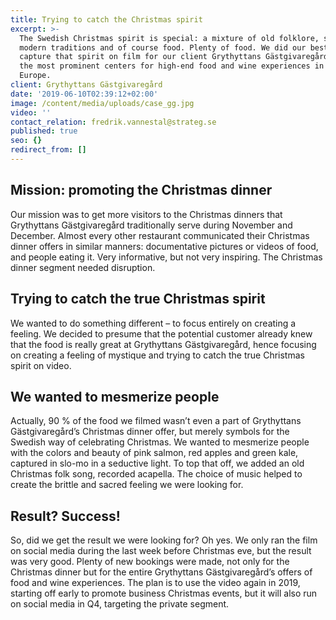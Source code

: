 ```yaml
---
title: Trying to catch the Christmas spirit
excerpt: >-
  The Swedish Christmas spirit is special: a mixture of old folklore, some
  modern traditions and of course food. Plenty of food. We did our best to
  capture that spirit on film for our client Grythyttans Gästgivaregård, one of
  the most prominent centers for high-end food and wine experiences in Northern
  Europe.
client: Grythyttans Gästgivaregård
date: '2019-06-10T02:39:12+02:00'
image: /content/media/uploads/case_gg.jpg
video: ''
contact_relation: fredrik.vannestal@strateg.se
published: true
seo: {}
redirect_from: []
---
```

## Mission: promoting the Christmas dinner

Our mission was to get more visitors to the Christmas dinners that Grythyttans Gästgivaregård traditionally serve during November and December. Almost every other restaurant communicated their Christmas dinner offers in similar manners: documentative pictures or videos of food, and people eating it. Very informative, but not very inspiring. The Christmas dinner segment needed disruption.



## Trying to catch the true Christmas spirit

We wanted to do something different – to focus entirely on creating a feeling. We decided to presume that the potential customer already knew that the food is really great at Grythyttans Gästgivaregård, hence focusing on creating a feeling of mystique and trying to catch the true Christmas spirit on video. 



## We wanted to mesmerize people

Actually, 90 % of the food we filmed wasn’t even a part of Grythyttans Gästgivaregård’s Christmas dinner offer, but merely symbols for the Swedish way of celebrating Christmas. We wanted to mesmerize people with the colors and beauty of pink salmon, red apples and green kale, captured in slo-mo in a seductive light. To top that off, we added an old Christmas folk song, recorded acapella. The choice of music helped to create the brittle and sacred feeling we were looking for.



## Result? Success!

So, did we get the result we were looking for? Oh yes. We only ran the film on social media during the last week before Christmas eve, but the result was very good. Plenty of new bookings were made, not only for the Christmas dinner but for the entire Grythyttans Gästgivaregård’s offers of food and wine experiences. The plan is to use the video again in 2019, starting off early to promote business Christmas events, but it will also run on social media in Q4, targeting the private segment.

